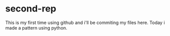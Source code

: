# second-rep

This is my first time using github and i'll be commiting my files here.
Today i made a pattern using python.
